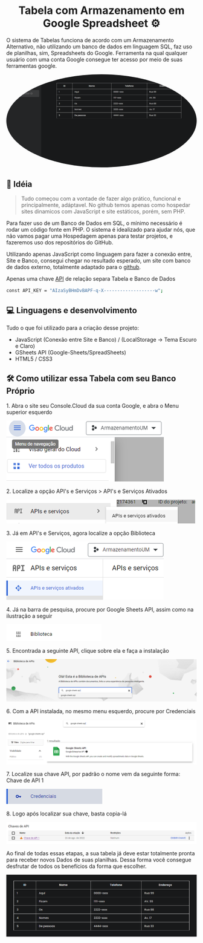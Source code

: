 <h1 align="center" id="title">Tabela com Armazenamento em Google Spreadsheet ⚙</h1>
<p id="description">O sistema de Tabelas funciona de acordo com um Armazenamento Alternativo, não utilizando um banco de dados em linguagem SQL, faz uso de planilhas, sim, Spreadsheets do Google. Ferramenta na qual qualquer usuário com uma conta Google consegue ter acesso por meio de suas ferramentas google.</p>

 <a url="#"><img src="https://github.com/henzofelici/Tabelas-com-Armazenamento-em-Google-Speadsheet/blob/main/tabela.png?raw=true" height="auto" width="auto" style="border-radius:50%"></a>

<h2>📀 Idéia</h2>

> Tudo começou com a vontade de fazer algo prático,
> funcional e principalmente, adáptavel. No github temos apenas como
> hospedar sites dinamicos com JavaScript e site estáticos, porém, sem PHP.

Para fazer uso de um Banco de Dados em SQL, o mínimo necessário é rodar um código fonte em PHP. O sistema é idealizado
para ajudar nós, que não vamos pagar uma Hospedagem apenas para testar projetos, e fazeremos uso dos repositórios do GitHub.

Utilizando apenas JavaScript como linguagem para fazer a conexão entre, Site e Banco, consegui chegar no resultado esperado, um site com banco de dados externo, totalmente adaptado para o [github](https://github.com/henzofelici/Tabelas-com-Armazenamento-em-Google-Speadsheet).

Apenas uma chave [API](https://console.cloud.google.com/) de relação separa Tabela e Banco de Dados
```bash
const API_KEY = "AIzaSyBHmDvBAPF-q-X-------------------w";
```

<h2>💻 Linguagens e desenvolvimento</h2>
Tudo o que foi utilizado para a criação desse projeto:

*   JavaScript (Conexão entre Site e Banco) / (LocalStorage -> Tema Escuro e Claro)
*   GSheets API (Google-Sheets/SpreadSheets)
*   HTML5 / CSS3

<h2>🛠️ Como utilizar essa Tabela com seu Banco Próprio</h2>

<p>1. Abra o site seu Console.Cloud da sua conta Google, e abra o Menu superior esquerdo</p>

![alt text](https://github.com/henzofelici/Tabelas-com-Armazenamento-em-Google-Speadsheet/blob/main/uso/parte1.png?raw=true)

<p>2. Localize a opção API's e Serviços > API's e Serviços Ativados</p>

![alt text](https://github.com/henzofelici/Tabelas-com-Armazenamento-em-Google-Speadsheet/blob/main/uso/parte2.png?raw=true)

<p>3. Já em API's e Serviços, agora localize a opção Biblioteca</p>

![alt text](https://github.com/henzofelici/Tabelas-com-Armazenamento-em-Google-Speadsheet/blob/main/uso/parte3.png?raw=true)

<p>4. Já na barra de pesquisa, procure por Google Sheets API, assim como na ilustração a seguir</p>

![alt text](https://github.com/henzofelici/Tabelas-com-Armazenamento-em-Google-Speadsheet/blob/main/uso/parte4.png?raw=true)

<p>5. Encontrada a seguinte API, clique sobre ela e faça a instalação</p>

![alt text](https://github.com/henzofelici/Tabelas-com-Armazenamento-em-Google-Speadsheet/blob/main/uso/parte5.png?raw=true)

<p>6. Com a API instalada, no mesmo menu esquerdo, procure por Credenciais</p>

![alt text](https://github.com/henzofelici/Tabelas-com-Armazenamento-em-Google-Speadsheet/blob/main/uso/parte6.png?raw=true)

<p>7. Localize sua chave API, por padrão o nome vem da seguinte forma: Chave de API 1</p>

![alt text](https://github.com/henzofelici/Tabelas-com-Armazenamento-em-Google-Speadsheet/blob/main/uso/parte7.png?raw=true)

<p>8. Logo após localizar sua chave, basta copia-lá</p>

![alt text](https://github.com/henzofelici/Tabelas-com-Armazenamento-em-Google-Speadsheet/blob/main/uso/parte8.png?raw=true)



Ao final de todas essas etapas, a sua tabela já deve estar totalmente pronta para receber novos Dados
de suas planilhas. Dessa forma você consegue desfrutar de todos os benefícios da forma que escolher.

![alt text](https://github.com/henzofelici/Tabelas-com-Armazenamento-em-Google-Speadsheet/blob/main/tabeladados.png?raw=true)
